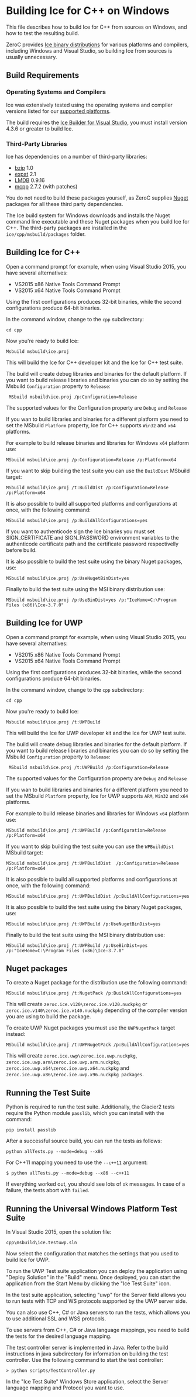 # Building Ice for C++ on Windows

This file describes how to build Ice for C++ from sources on Windows, and how
to test the resulting build.

ZeroC provides [Ice binary distributions][1] for various platforms and compilers,
including Windows and Visual Studio, so building Ice from sources is usually
unnecessary.

## Build Requirements

### Operating Systems and Compilers

Ice was extensively tested using the operating systems and compiler versions
listed for our [supported platforms][2].

The build requires the [Ice Builder for Visual Studio][8], you must install
version 4.3.6 or greater to build Ice.

### Third-Party Libraries

Ice has dependencies on a number of third-party libraries:

 - [bzip][3] 1.0
 - [expat][4] 2.1
 - [LMDB][5] 0.9.16
 - [mcpp][6] 2.7.2 (with patches)

You do not need to build these packages yourself, as ZeroC supplies
[Nuget][7] packages for all these third party dependencies.

The Ice build system for Windows downloads and installs the Nuget command line
executable and these Nuget packages when you build Ice for C++. The third-party
packages are installed in the ``ice/cpp/msbuild/packages`` folder.

## Building Ice for C++

Open a command prompt for example, when using Visual Studio 2015, you have
several alternatives:

- VS2015 x86 Native Tools Command Prompt
- VS2015 x64 Native Tools Command Prompt

Using the first configurations produces 32-bit binaries, while the second
configurations produce 64-bit binaries.

In the command window, change to the `cpp` subdirectory:

    cd cpp

Now you're ready to build Ice:

    Msbuild msbuild\ice.proj

This will build the Ice for C++ developer kit and the Ice for C++ test suite.

The build will create debug libraries and binaries for the default platform. If you
want to build release libraries and binaries you can do so by setting the Msbuild
`Configuration` property to `Release`:

     MSbuild msbuild\ice.proj /p:Configuration=Release

The supported values for the Configuration property are `Debug` and `Release`

If you wan to build libraries and binaries for a different platform you need to
set the MSbuild `Platform` property, Ice for C++ supports `Win32` and `x64` platforms.

For example to build release binaries and libraries for Windows `x64` platform use:

    MSbuild msbuild\ice.proj /p:Configuration=Release /p:Platform=x64

If you want to skip building the test suite you can use the `BuildDist` MSbuild
target:

    MSbuild msbuild\ice.proj /t:BuildDist /p:Configuration=Release /p:Platform=x64

It is also possible to build all supported platforms and configurations at once,
with the following command:

    MSbuild msbuild\ice.proj /p:BuildAllConfigurations=yes

If you want to authenticode sign the Ice binaries you must set SIGN_CERTIFICATE and
SIGN_PASSWORD environment variables to the authenticode certificate path and the 
certificate password respectivelly before build.

It is also possible to build the test suite using the binary Nuget packages, use:

    MSbuild msbuild\ice.proj /p:UseNugetBinDist=yes

Finally to build the test suite using the MSI binary distribution use:

    MSbuild msbuild\ice.proj /p:UseBinDist=yes /p:"IceHome=C:\Program Files (x86)\Ice-3.7.0"

## Building Ice for UWP

Open a command prompt for example, when using Visual Studio 2015, you have
several alternatives:

- VS2015 x86 Native Tools Command Prompt
- VS2015 x64 Native Tools Command Prompt

Using the first configurations produces 32-bit binaries, while the second
configurations produce 64-bit binaries.

In the command window, change to the `cpp` subdirectory:

    cd cpp

Now you're ready to build Ice:

    Msbuild msbuild\ice.proj /t:UWPBuild

This will build the Ice for UWP developer kit and the Ice for UWP test suite.

The build will create debug libraries and binaries for the default platform. If you
want to build release libraries and binaries you can do so by setting the Msbuild
`Configuration` property to `Release`:

     MSbuild msbuild\ice.proj /t:UWPBuild /p:Configuration=Release

The supported values for the Configuration property are `Debug` and `Release`

If you wan to build libraries and binaries for a different platform you need to
set the MSbuild `Platform` property, Ice for UWP supports `ARM`, `Win32` and `x64`
platforms.

For example to build release binaries and libraries for Windows `x64` platform use:

    MSbuild msbuild\ice.proj /t:UWPBuild /p:Configuration=Release /p:Platform=x64

If you want to skip building the test suite you can use the `WPBuildDist` MSbuild
target:

    MSbuild msbuild\ice.proj /t:UWPBuildDist  /p:Configuration=Release /p:Platform=x64

It is also possible to build all supported platforms and configurations at once,
with the following command:

    MSbuild msbuild\ice.proj /t:UWPBuildDist /p:BuildAllConfigurations=yes

It is also possible to build the test suite using the binary Nuget packages, use:

    MSbuild msbuild\ice.proj /t:UWPBuild /p:UseNugetBinDist=yes

Finally to build the test suite using the MSI binary distribution use:

    MSbuild msbuild\ice.proj /t:UWPBuild /p:UseBinDist=yes /p:"IceHome=C:\Program Files (x86)\Ice-3.7.0"


## Nuget packages

To create a Nuget package for the distribution use the following command:

    MSbuild msbuild\ice.proj /t:NugetPack /p:BuildAllConfigurations=yes

This will create `zeroc.ice.v120\zeroc.ice.v120.nuckpkg` or `zeroc.ice.v140\zeroc.ice.v140.nuckpkg`
depending of the compiler version you are using to build the package.

To create UWP Nuget packages you must use the `UWPNugetPack` target instead:

    MSbuild msbuild\ice.proj /t:UWPNugetPack /p:BuildAllConfigurations=yes

This will create `zeroc.ice.uwp\zeroc.ice.uwp.nuckpkg`, `zeroc.ice.uwp.arm\zeroc.ice.uwp.arm.nuckpkg`,
`zeroc.ice.uwp.x64\zeroc.ice.uwp.x64.nuckpkg` and `zeroc.ice.uwp.x86\zeroc.ice.uwp.x96.nuckpkg packages`.

## Running the Test Suite

Python is required to run the test suite. Additionally, the Glacier2 tests
require the Python module `passlib`, which you can install with the command:

    pip install passlib

After a successful source build, you can run the tests as follows:

    python allTests.py --mode=debug --x86

For C++11 mapping you need to use the `--c++11` argument:

    $ python allTests.py --mode=debug --x86 --c++11

If everything worked out, you should see lots of `ok` messages. In case of a
failure, the tests abort with `failed`.

## Running the Universal Windows Platform Test Suite

In Visual Studio 2015, open the solution file:

    cpp\msbuild\ice.testuwp.sln

Now select the configuration that matches the settings that you used to build
Ice for UWP.

To run the UWP Test suite application you can deploy the application using "Deploy
Solution" in the "Build" menu. Once deployed, you can start the application from
the Start Menu by clicking the "Ice Test Suite" icon.

In the test suite application, selecting "uwp" for the Server field allows you
to run tests with TCP and WS protocols supported by the UWP server side.

You can also use C++, C# or Java servers to run the tests, which allows you to
use  additional SSL and WSS protocols.

To use servers from C++, C# or Java language mappings, you need to build the
tests for the desired language mapping.

The test controller server is implemented in Java. Refer to the build
instructions in java subdirectory for information on building the test
controller. Use the following command to start the test controller:

    > python scripts/TestController.py

In the "Ice Test Suite" Windows Store application, select the Server language
mapping and Protocol you want to use.

[1]: https://zeroc.com/download.html
[2]: https://doc.zeroc.com/display/Ice37/Supported+Platforms+for+Ice+3.7.0
[3]: http://bzip.org
[4]: http://expat.sourceforge.net
[5]: http://symas.com/mdb/
[6]: https://github.com/zeroc-ice/mcpp
[7]: https://www.nuget.org
[8]: https://github.com/zeroc-ice/ice-builder-visualstudio
